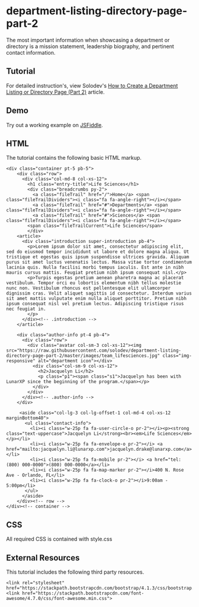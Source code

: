 # department-listing-directory-page-part-2
The most important information when showcasing a department or directory is a mission statement, leadership biography, and pertinent contact information.

## Tutorial
For detailed instruction's, view Solodev's [How to Create a Department Listing or Directory Page (Part 2)](https://www.solodev.com/blog/web-design/how-to-create-a-department-listing-or-directory-page-part-2.stml) article.

## Demo
Try out a working example on [JSFiddle](https://jsfiddle.net/solodev/q7svhze5/).

## HTML
The tutorial contains the following basic HTML markup.

```
<div class="container pt-5 pb-5">
    <div class="row">
      <div class="col-md-8 col-xs-12">
        <h1 class="entry-title">Life Sciences</h1>
        <div class="breadcrumbs py-2">
          <a class="fileTrail" href="/">Home</a> <span class="fileTrailDividers"><i class="fa fa-angle-right"></i></span> 
          <a class="fileTrail" href="#">Departments</a> <span class="fileTrailDividers"><i class="fa fa-angle-right"></i></span> 
          <a class="fileTrail" href="#">Sciences</a> <span class="fileTrailDividers"><i class="fa fa-angle-right"></i></span> 
        <span class="fileTrailCurrent">Life Sciences</span>
        </div>
    <article>
      <div class="introduction super-introduction pb-4">
        <p>Lorem ipsum dolor sit amet, consectetur adipiscing elit, sed do eiusmod tempor incididunt ut labore et dolore magna aliqua. Ut tristique et egestas quis ipsum suspendisse ultrices gravida. Aliquam purus sit amet luctus venenatis lectus. Massa vitae tortor condimentum lacinia quis. Nulla facilisi morbi tempus iaculis. Est ante in nibh mauris cursus mattis. Feugiat pretium nibh ipsum consequat nisl.</p>
        <p>Turpis egestas pretium aenean pharetra magna ac placerat vestibulum. Tempor orci eu lobortis elementum nibh tellus molestie nunc non. Vestibulum rhoncus est pellentesque elit ullamcorper dignissim cras. Velit aliquet sagittis id consectetur. Interdum varius sit amet mattis vulputate enim nulla aliquet porttitor. Pretium nibh ipsum consequat nisl vel pretium lectus. Adipiscing tristique risus nec feugiat in.
        </p>
      </div><!-- .introduction -->
    </article>
      
    <div class="author-info pt-4 pb-4">
      <div class="row">
        <div class="avatar col-sm-3 col-xs-12"><img src="https://raw.githubusercontent.com/solodev/department-listing-directory-page-part-2/master/images/team_lifesciences.jpg" class="img-responsive" alt="department icon"></div>
          <div class="col-sm-9 col-xs-12">
            <h2>Jacquelyn Li</h2>
            <p class="p1"><span class="s1">Jacquelyn has been with LunarXP since the beginning of the program.</span></p>
          </div>
        </div>
      </div><!-- .author-info -->
    </div>             
      
     <aside class="col-lg-3 col-lg-offset-1 col-md-4 col-xs-12 marginBottom40">
       <ul class="contact-info">
         <li><i class="w-25p fa fa-user-circle-o pr-2"></i><p><strong class="text-uppercase">Jacquelyn Li</strong><br><em>Life Sciences</em></p></li>
         <li><i class="w-25p fa fa-envelope-o pr-2"></i> <a href="mailto:jacquelyn.li@lunarxp.com">jacquelyn.drake@lunarxp.com</a></li>
         <li><i class="w-25p fa fa-mobile pr-2"></i> <a href="tel:(800) 000-0000">(800) 000-0000</a></li>
         <li><i class="w-25p fa fa-map-marker pr-2"></i>400 N. Rose Ave - Orlando, FL</li>
         <li><i class="w-25p fa fa-clock-o pr-2"></i>9:00am - 5:00pm</li>
       </ul>
      </aside>
    </div><!-- row -->
</div><!-- container -->
```

## CSS
All required CSS is contained with style.css

## External Resources
This tutorial includes the following third party resources.

```
<link rel="stylesheet" href="https://stackpath.bootstrapcdn.com/bootstrap/4.1.3/css/bootstrap.min.css">
<link href="https://stackpath.bootstrapcdn.com/font-awesome/4.7.0/css/font-awesome.min.css">
```

